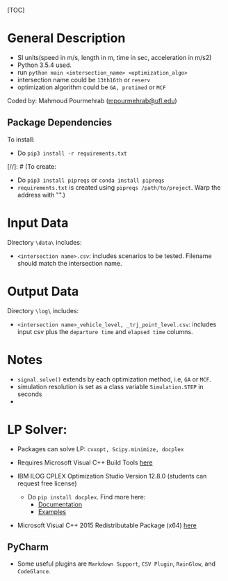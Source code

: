 [TOC]

# General Description
* SI units(speed in m/s, length in m, time in sec, acceleration in m/s2)
* Python 3.5.4 used.
* run `python main <intersection_name> <optimization_algo>`
*   intersection name could be `13th16th` or `reserv`
*   optimization algorithm could be `GA, pretimed` or `MCF`

Coded by: Mahmoud Pourmehrab (mpourmehrab@ufl.edu)


## Package Dependencies
To install:
* Do `pip3 install -r requirements.txt`

[//]: # (To create:
* Do `pip3 install pipreqs` or `conda install pipreqs` 
* `requirements.txt` is created using `pipreqs /path/to/project`.
Warp the address with "".)

# Input Data
Directory `\data\` includes:
* `<intersection name>.csv`: includes scenarios to be tested. Filename should match the intersection name.

# Output Data
Directory `\log\` includes:
* `<intersection name>_vehicle_level, _trj_point_level.csv`: includes input csv plus the `departure time` and `elapsed time` columns.
# Notes
* `signal.solve()` extends by each optimization method, i.e, `GA` or `MCF`.
* simulation resolution is set as a class variable `Simulation.STEP` in seconds
* 

# LP Solver:

* Packages can solve LP: `cvxopt, Scipy.minimize, docplex`
* Requires Microsoft Visual C++ Build Tools [here](http://landinghub.visualstudio.com/visual-cpp-build-tools)
* IBM ILOG CPLEX Optimization Studio Version 12.8.0 (students can request free license)
	* Do `pip install docplex`. Find more here:
		*  [Documentation](http://ibmdecisionoptimization.github.io/docplex-doc/)
		* [Examples](https://github.com/IBMDecisionOptimization/docplex-examples)

* Microsoft Visual C++ 2015 Redistributable Package (x64) [here](https://www.microsoft.com/en-US/download/details.aspx?id=53587)

## PyCharm
* Some useful plugins are `Markdown Support`, `CSV Plugin`, `RainGlow`, and `CodeGlance`.
